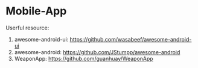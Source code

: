 # Mobile-App
Userful resource:
1. awesome-android-ui: https://github.com/wasabeef/awesome-android-ui
2. awesome-android: https://github.com/JStumpp/awesome-android
3. WeaponApp: https://github.com/guanhuay/WeaponApp
